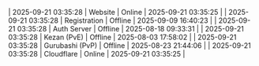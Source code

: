 | 2025-09-21 03:35:28 | Website | Online | 2025-09-21 03:35:25 |
| 2025-09-21 03:35:28 | Registration | Offline | 2025-09-09 16:40:23 |
| 2025-09-21 03:35:28 | Auth Server | Offline | 2025-08-18 09:33:31 |
| 2025-09-21 03:35:28 | Kezan (PvE) | Offline | 2025-08-03 17:58:02 |
| 2025-09-21 03:35:28 | Gurubashi (PvP) | Offline | 2025-08-23 21:44:06 |
| 2025-09-21 03:35:28 | Cloudflare | Online | 2025-09-21 03:35:25 |
